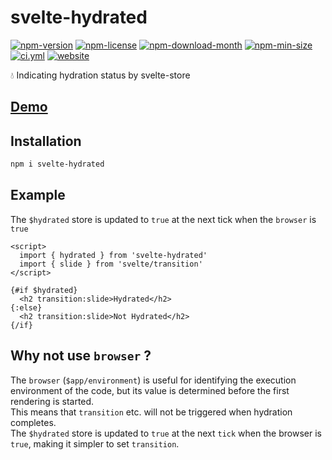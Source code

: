 <!----- BEGIN GHOST DOCS HEADER ----->

# svelte-hydrated

<!----- BEGIN GHOST DOCS BADGES -----><a href="https://npmjs.com/package/svelte-hydrated"><img src="https://img.shields.io/npm/v/svelte-hydrated" alt="npm-version" /></a> <a href="https://npmjs.com/package/svelte-hydrated"><img src="https://img.shields.io/npm/l/svelte-hydrated" alt="npm-license" /></a> <a href="https://npmjs.com/package/svelte-hydrated"><img src="https://img.shields.io/npm/dm/svelte-hydrated" alt="npm-download-month" /></a> <a href="https://npmjs.com/package/svelte-hydrated"><img src="https://img.shields.io/bundlephobia/min/svelte-hydrated" alt="npm-min-size" /></a> <a href="https://github.com/jill64/svelte-hydrated/actions/workflows/ci.yml"><img src="https://github.com/jill64/svelte-hydrated/actions/workflows/ci.yml/badge.svg" alt="ci.yml" /></a> <a href="https://svelte-hydrated.jill64.dev"><img src="https://img.shields.io/website?up_message=working&down_message=down&url=https%3A%2F%2Fsvelte-hydrated.jill64.dev" alt="website" /></a><!----- END GHOST DOCS BADGES ----->

💧 Indicating hydration status by svelte-store

## [Demo](https://svelte-hydrated.jill64.dev)

<!----- END GHOST DOCS HEADER ----->

## Installation

```bash
npm i svelte-hydrated
```

## Example

The `$hydrated` store is updated to `true` at the next tick when the `browser` is `true`

```svelte
<script>
  import { hydrated } from 'svelte-hydrated'
  import { slide } from 'svelte/transition'
</script>

{#if $hydrated}
  <h2 transition:slide>Hydrated</h2>
{:else}
  <h2 transition:slide>Not Hydrated</h2>
{/if}
```

## Why not use `browser` ?

The `browser` (`$app/environment`) is useful for identifying the execution environment of the code, but its value is determined before the first rendering is started.  
This means that `transition` etc. will not be triggered when hydration completes.  
The `$hydrated` store is updated to `true` at the next `tick` when the browser is `true`, making it simpler to set `transition`.

